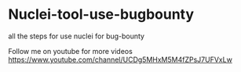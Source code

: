 # Nuclei-tool-use-bugbounty

all the steps for use nuclei for bug-bounty

Follow me on youtube for more videos https://www.youtube.com/channel/UCDg5MHxM5M4fZPsJ7UFVxLw
